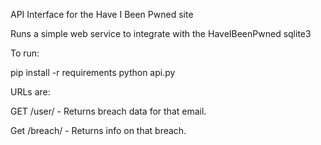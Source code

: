 API Interface for the Have I Been Pwned site

Runs a simple web service to integrate with the HaveIBeenPwned sqlite3

To run:

pip install -r requirements
python api.py


URLs are:

GET /user/<email address> - Returns breach data for that email.

Get /breach/<name> - Returns info on that breach.
